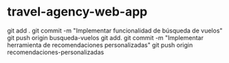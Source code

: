 # travel-agency-web-app
git add .
git commit -m "Implementar funcionalidad de búsqueda de vuelos"
git push origin busqueda-vuelos
git add.
git commit -m "Implementar herramienta de recomendaciones personalizadas"
git push origin recomendaciones-personalizadas
